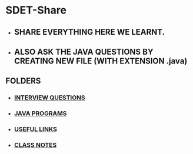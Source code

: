 # SDET-Share


- ## SHARE EVERYTHING HERE WE LEARNT. 

- ## ALSO ASK THE JAVA QUESTIONS BY CREATING NEW FILE (WITH EXTENSION .java)


 ## FOLDERS

- ### [INTERVIEW QUESTIONS](https://github.com/rgunduz17/SDET-Share/blob/master/INTERVIEW/INTERVIEW%20QUESTIONS)

- ### [JAVA PROGRAMS](https://github.com/rgunduz17/SDET-Share/tree/master/JAVA-PROGRAMS)

- ### [USEFUL LINKS](https://github.com/rgunduz17/SDET-Share/blob/master/UsefulLinks/Links.md)

- ### [CLASS NOTES](https://rgunduz17.github.io/SDET-Share/) 
  






